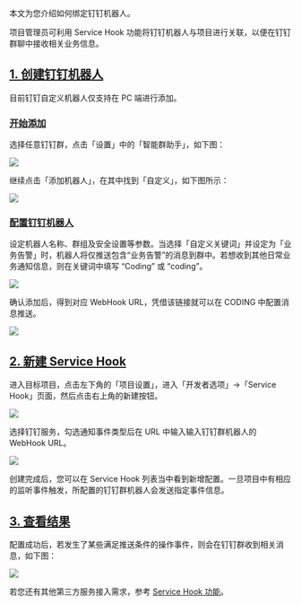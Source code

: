 本文为您介绍如何绑定钉钉机器人。

项目管理员可利用 Service Hook 功能将钉钉机器人与项目进行关联，以便在钉钉群聊中接收相关业务信息。

## [1. 创建钉钉机器人](#create)

目前钉钉自定义机器人仅支持在 PC 端进行添加。

### [开始添加](#add)

选择任意钉钉群，点击「设置」中的「智能群助手」，如下图：

![](https://help-assets.codehub.cn/enterprise/20201203144848.png)

继续点击「添加机器人」，在其中找到「自定义」，如下图所示：

![](https://help-assets.codehub.cn/enterprise/20201203145006.png)

### [配置钉钉机器人](#config)

设定机器人名称、群组及安全设置等参数。当选择「自定义关键词」并设定为「业务告警」时，机器人将仅推送包含“业务告警”的消息到群中。若想收到其他日常业务通知信息，则在关键词中填写 “Coding” 或 “coding”。

![](https://help-assets.codehub.cn/enterprise/20201203145423.png)

确认添加后，得到对应 WebHook URL，凭借该链接就可以在 CODING 中配置消息推送。

![](https://help-assets.codehub.cn/enterprise/20201203145521.png)

## [2. 新建 Service Hook](#webhook)

进入目标项目，点击左下角的「项目设置」，进入「开发者选项」->「Service Hook」页面，然后点击右上角的新建按钮。

![](https://help-assets.codehub.cn/enterprise/20210722141713.gif)

选择钉钉服务，勾选通知事件类型后在 URL 中输入输入钉钉群机器人的 WebHook URL。

![](https://help-assets.codehub.cn/enterprise/20210722145842.png)

创建完成后，您可以在 Service Hook 列表当中看到新增配置。一旦项目中有相应的监听事件触发，所配置的钉钉群机器人会发送指定事件信息。

## [3. 查看结果](#view-result)

配置成功后，若发生了某些满足推送条件的操作事件，则会在钉钉群收到相关消息，如下图：

![](https://help-assets.codehub.cn/enterprise/20201203150347.png)

若您还有其他第三方服务接入需求，参考 [Service Hook 功能](/docs/project-settings/service-hook/intro.html)。
